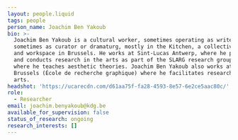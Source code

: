 ```yaml
---
layout: people.liquid
tags: people
person_name: Joachim Ben Yakoub
bio: >-
  Joachim Ben Yakoub is a cultural worker, sometimes operating as writer,
  sometimes as curator or dramaturg, mostly in the Kitchen, a collective study
  and workspace in Brussels. He works at Sint-Lucas Antwerp, where he promotes
  and conducts research in the arts as part of the SLARG research group, and
  where he teaches aesthetic theories. Joachim Ben Yakoub also works at erg in
  Brussels (École de recherche graphique) where he facilitates research in the
  arts.
headshot: 'https://ucarecdn.com/d61aa75f-fa28-4593-8e57-6e2ce5aac80c/'
role:
  - Researcher
email: joachim.benyakoub@kdg.be
available_for_supervision: false
status_of_research: ongoing
research_interests: []
---
```


